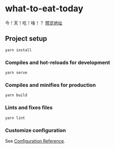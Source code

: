 # what-to-eat-today

今！天！吃！啥！？
[预览地址](https://zoudingyi.github.io/what-to-eat-today/)
## Project setup

```
yarn install
```

### Compiles and hot-reloads for development

```
yarn serve
```

### Compiles and minifies for production

```
yarn build
```

### Lints and fixes files

```
yarn lint
```

### Customize configuration

See [Configuration Reference](https://cli.vuejs.org/config/).
